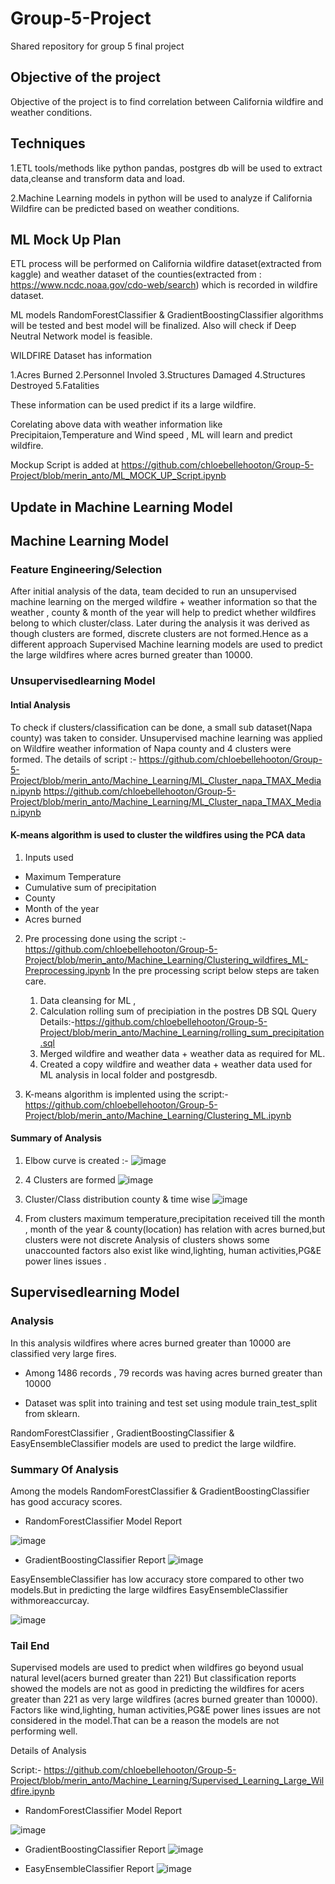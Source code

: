 # Group-5-Project
Shared repository for group 5 final project

## Objective of the project
Objective of the project is to find correlation between California wildfire and weather conditions.

## Techniques

1.ETL tools/methods like python pandas, postgres db will be used to extract data,cleanse and transform data and load.

2.Machine Learning models in python will be used to analyze if California Wildfire can be predicted based on weather conditions.

## ML Mock Up Plan

ETL process will be performed on California wildfire dataset(extracted from kaggle) and weather dataset of the counties(extracted from : https://www.ncdc.noaa.gov/cdo-web/search)  which is recorded in wildfire dataset.

ML models RandomForestClassifier & GradientBoostingClassifier algorithms will be tested and best model will be finalized.
Also will check if  Deep Neutral Network model is feasible.

WILDFIRE Dataset has information 

1.Acres Burned
2.Personnel Involed
3.Structures Damaged
4.Structures Destroyed
5.Fatalities

These information can be used predict if its a large wildfire.

Corelating above data with weather information like Precipitaion,Temperature and Wind speed , ML will learn and predict wildfire.

Mockup Script is added at https://github.com/chloebellehooton/Group-5-Project/blob/merin_anto/ML_MOCK_UP_Script.ipynb

## Update in Machine Learning Model

 ## Machine Learning Model
  
 ### Feature Engineering/Selection
 
 After initial analysis of the data, team decided to run an unsupervised machine learning on the merged wildfire + weather information 
 so that the weather , county  & month of the year  will help to predict whether wildfires belong to which cluster/class.
 Later during the analysis it was derived  as though clusters are formed, discrete clusters are not formed.Hence as a different approach Supervised 
 Machine learning models are used to predict the large wildfires where acres burned greater than 10000.
 
 ### Unsupervisedlearning Model
 
  #### Intial Analysis
  
  To check if clusters/classification can be done, a small sub dataset(Napa county) was taken to consider.
  Unsupervised machine learning  was applied on Wildfire weather information of Napa county and 4 clusters were formed.
  The details of script :- https://github.com/chloebellehooton/Group-5-Project/blob/merin_anto/Machine_Learning/ML_Cluster_napa_TMAX_Median.ipynb
  https://github.com/chloebellehooton/Group-5-Project/blob/merin_anto/Machine_Learning/ML_Cluster_napa_TMAX_Median.ipynb 
  
  #### K-means algorithm is used to cluster the wildfires using the PCA data
 
 1. Inputs used 
   
   - Maximum Temperature 
   - Cumulative sum of precipitation
   - County 
   - Month of the year
   - Acres burned
  
 2. Pre processing done using the script :- https://github.com/chloebellehooton/Group-5-Project/blob/merin_anto/Machine_Learning/Clustering_wildfires_ML-Preprocessing.ipynb
    In the pre processing script below steps are taken care.
    1. Data cleansing for ML , 
    2. Calculation rolling sum of precipiation in the postres DB
       SQL Query Details:-https://github.com/chloebellehooton/Group-5-Project/blob/merin_anto/Machine_Learning/rolling_sum_precipitation.sql
    3. Merged wildfire and weather data + weather data as required for ML.
    4. Created a copy wildfire and weather data + weather data used for ML analysis in local folder and postgresdb.
  
 3. K-means algorithm is implented using the script:- https://github.com/chloebellehooton/Group-5-Project/blob/merin_anto/Machine_Learning/Clustering_ML.ipynb

 #### Summary of Analysis
 
 1. Elbow curve is created :- 
    ![image](https://github.com/chloebellehooton/Group-5-Project/blob/merin_anto/Machine_Learning/Wildfire_Cluster_Elbow_curve.png)
 
 2. 4 Clusters are formed 
    ![image](https://github.com/chloebellehooton/Group-5-Project/blob/merin_anto/Machine_Learning/Wildfire_Cluster_3d.png)
    
 3. Cluster/Class distribution county & time wise
    ![image](https://github.com/chloebellehooton/Group-5-Project/blob/merin_anto/Machine_Learning/class_county.png)    
    
 4. From clusters maximum temperature,precipitation received till the month , month of the year & county(location) has relation with acres burned,but clusters were not discrete
    Analysis of clusters shows some unaccounted factors also exist like  wind,lighting, human activities,PG&E power lines issues  .
 
 ## Supervisedlearning Model
 
 ### Analysis
 
 In this analysis wildfires where acres burned greater than 10000 are classified very large fires.
 
   - Among 1486 records , 79 records was having acres burned greater than 10000
 
   - Dataset was split into training and test set using module train_test_split from sklearn.
 
 RandomForestClassifier , GradientBoostingClassifier & EasyEnsembleClassifier models are used to predict the large wildfire.
 
 ### Summary Of Analysis
 
 Among the models RandomForestClassifier & GradientBoostingClassifier has good accuracy scores.
  
  - RandomForestClassifier Model Report
 
   ![image](https://github.com/chloebellehooton/Group-5-Project/blob/merin_anto/Machine_Learning/Wildfire_Supervised_ML_very_large_fire.png)
    
  - GradientBoostingClassifier Report
   ![image](https://github.com/chloebellehooton/Group-5-Project/blob/merin_anto/Machine_Learning/Wildfire_Supervised_ML_very_large_fire_gradientboost.png)
 
  EasyEnsembleClassifier has low accuracy store compared to other two models.But in predicting the large wildfires EasyEnsembleClassifier withmoreaccurcay.
  
   ![image](https://github.com/chloebellehooton/Group-5-Project/blob/merin_anto/Machine_Learning/Wildfire_Supervised_ML_very_large_fire_easyensemble.png)
  
  
  ### Tail End 
  
  Supervised models are used to predict when wildfires go beyond usual natural level(acers burned greater than 221)
  But classification reports showed the models are not as good in predicting the wildfires for acers greater than 221 as very large wildfires (acres burned greater than 10000).
  Factors like wind,lighting, human activities,PG&E power lines issues are not considered in the model.That can be a reason the models are not performing well.
  
  Details of Analysis 
  
  Script:- https://github.com/chloebellehooton/Group-5-Project/blob/merin_anto/Machine_Learning/Supervised_Learning_Large_Wildfire.ipynb
  
   - RandomForestClassifier Model Report
   
   ![image](https://github.com/chloebellehooton/Group-5-Project/blob/merin_anto/Machine_Learning/Wildfire_Supervised_ML_large_fire_randomforest.png)
     
   - GradientBoostingClassifier Report
   ![image](https://github.com/chloebellehooton/Group-5-Project/blob/merin_anto/Machine_Learning/Wildfire_Supervised_ML_large_fire_gradientboost.png)
   
   -  EasyEnsembleClassifier Report
   ![image](https://github.com/chloebellehooton/Group-5-Project/blob/merin_anto/Machine_Learning/Wildfire_Supervised_ML_large_fire_easyensemble.png)

    
 
  
  
    
    
 
 
